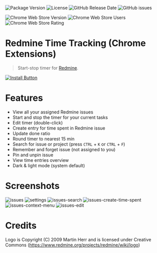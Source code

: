 ![Package Version](https://img.shields.io/github/package-json/v/CrawlerCode/redmine-time-tracking)
![License](https://img.shields.io/github/license/CrawlerCode/redmine-time-tracking)
![GitHub Release Date](https://img.shields.io/github/release-date/CrawlerCode/redmine-time-tracking?logo=github)
![GitHub issues](https://img.shields.io/github/issues/CrawlerCode/redmine-time-tracking)

![Chrome Web Store Version](https://img.shields.io/chrome-web-store/v/ldcanhhkffokndenejhafhlkapflgcjg?logo=google-chrome)
![Chrome Web Store Users](https://img.shields.io/chrome-web-store/users/ldcanhhkffokndenejhafhlkapflgcjg)
![Chrome Web Store Rating](https://img.shields.io/chrome-web-store/stars/ldcanhhkffokndenejhafhlkapflgcjg)

# Redmine Time Tracking (Chrome Extensions)

> Start-stop timer for [Redmine](https://www.redmine.org/).

[![Install Button]][Install Link]

[Install Button]: https://img.shields.io/badge/Install-71b500?style=for-the-badge&logoColor=white&logo=DocuSign
[Install Link]: https://chrome.google.com/webstore/detail/redmine-time-tracking/ldcanhhkffokndenejhafhlkapflgcjg "Open in chrome web store"

# Features

- View all your assigned Redmine issues
- Start and stop the timer for your current tasks
- Edit timer (double-click)
- Create entry for time spent in Redmine issue
- Update done ratio
- Round timer to nearest 15 min
- Search for issue or project (press `CTRL` + `K` or `CTRL` + `F`)
- Remember and forget issue (not assigned to you)
- Pin and unpin issue
- View time entries overview
- Dark & light mode (system default)

# Screenshots

![issues](screenshots/issues-dark.png)
![settings](screenshots/settings-dark.png)
![issues-search](screenshots/issues-search-dark.png)
![issues-create-time-spent](screenshots/issues-create-time-spent-dark.png)
![issues-context-menu](screenshots/issues-context-menu-dark.png)
![issues-edit](screenshots/time-dark.png)

# Credits

Logo is Copyright (C) 2009 Martin Herr and is licensed under Creative Commons (https://www.redmine.org/projects/redmine/wiki/logo)
